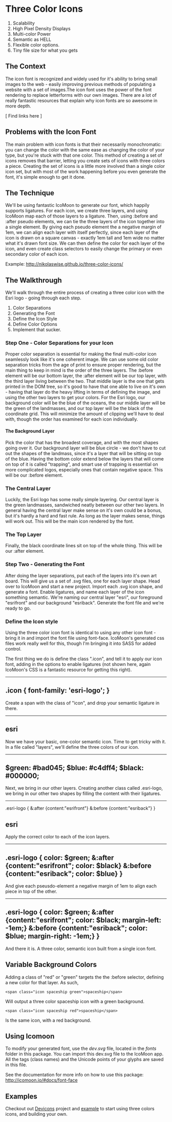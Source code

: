 # Three Color Icons

01. Scalability
02. High Pixel Density Displays
03. Multi-color Power
04. Semantic as HELL
05. Flexible color options.
06. Tiny file size for what you gets

## The Context
The icon font is recognized and widely used for it's ability to bring small images to the web - easily improving previous methods of populating a website with a set of images.The icon font uses the power of the font rendering to replace letterforms with our own images. There are a lot of really fantastic resources that explain why icon fonts are so awesome in more depth. 

[ Find links here ]

## Problems with the Icon Font
The main problem with icon fonts is that their necessarily monochromatic: you can change the color with the same ease as changing the color of your type, but you're stuck with that one color. This method of creating a set of icons removes that barrier, letting you create sets of icons with three colors a piece. Creating the set of icons is a little more involved than a single color icon set, but with most of the work happening before you even generate the font, it's simple enough to get it done.

## The Technique 
We'll be using fantastic IcoMoon to generate our font, which happily supports ligatures. For each icon, we create three layers, and using IcoMoon map each of those layers to a ligature. Then, using :before and :after pseudo elements, we can  tie the three layers of the icon together into a single element.  By giving each pseudo element the a negative margin of 1em, we can align each layer with itself perfectly, since each layer of the icon is drawn on a square canvas - exactly 1em tall and 1em wide no matter what it's drawn font size. We can then define the color for each layer of the icon, and even create class selectors to easily change the primary or even secondary color of each icon. 

Example: http://nikolaswise.github.io/three-color-icons/

## The Walkthrough
We'll walk through the entire process of creating a three color icon with the Esri logo - going through each step. 
01. Color Separations
02. Generating the Font
03. Define the Icon Style
04. Define Color Options
05. Implement that sucker.

### Step One - Color Separations for your Icon
Proper color separation is essential for making the final multi-color icon seamlessly look like it's one coherent image. We can use some old color separation tricks from the age of print to ensure proper rendering, but the main thing to keep in mind is the order of the three layers. The :before element will be our bottom layer, the :after element will be our top layer, with the third layer living between the two. That middle layer is the one that gets printed in the DOM tree, so it's good to have that one able to live on it's own - having that layer do the heavy lifting in terms of defining the image, and using the other two layers to get your colors. For the Esri logo, our background color will be the blue of the oceans, the our middle layer will be the green of the landmasses, and our top layer will be the black of the coordinate grid. This will minimize the amount of clipping we'll have to deal with, though the order has examined for each icon individually. 

#### The Background Layer
Pick the color that has the broadest coverage, and with the most shapes going over it. Our background layer will be blue circle -   we don't have to cut out the shapes of the landmass, since it's a layer that will be sitting on top of the blue. Having the bottom color extend below the layers that will come on top of it is called "trapping", and smart use of trapping is essential on more complicated logos, especially ones that contain negative space. This will be our :before element.

### The Central Layer
Luckily, the Esri logo has some really simple layering. Our central layer is the green landmasses, sandwiched neatly between our other two layers. In general having the central layer make sense on it's own could be a bonus, but it's hardly a hard and fast rule. As long as the layer makes sense, things will work out. This will be the main icon rendered by the font.

### The Top Layer
Finally, the black coordinate lines sit on top of the whole thing. This will be our :after element.

### Step Two - Generating the Font
After doing the layer separations, put each of the layers into it's own art board. This will give us a set of .svg files, one for each layer shape. Head over to IcoMoon and start a new project. Import each .svg icon shape, and generate a font. Enable ligatures, and name each layer of the icon something semantic. We're naming our central layer "esri", our foreground "esrifront" and our background "esriback". Generate the font file and we're ready to go. 

### Define the Icon style 
Using the three color icon font is identical to using any other icon font - bring it in and import the font file using font-face. IcoMoon's generated css files work really well for this, though I'm bringing it into SASS for added control. 

The first thing we do is define the class ".icon", and tell it to apply our icon font, adding in the options to enable ligatures (not shown here, again IcoMoon's CSS is a fantastic resource for getting this right).

---
.icon {
  font-family: 'esri-logo';
}
---

Create a span with the class of "icon", and drop your semantic ligature in there.

---
<span class="icon">esri</span>	
---

Now we have your basic, one-color semantic icon. Time to get tricky with it. In a file called "layers", we'll define the three colors of our icon.

---
$green: #bad045;
$blue: #c4dff4;
$black: #000000;
---

Next, we bring in our other layers. Creating another class called .esri-logo, we bring in our other two shapes by filling the content with their ligatures.

---
.esri-logo {
	&:after {content:"esrifront"}
	&:before {content:"esriback"}
}

<span class="icon esri-logo">esri</span>	
---

Apply the correct color to each of the icon layers.

---
.esri-logo {
	color: $green;
	&:after {content:"esrifront"; color: $black}
	&:before {content:"esriback"; color: $blue}
}
---

And give each pseusdo-element a negative margin of 1em to align each piece in top of the other. 

---
.esri-logo {
	color: $green;
	&:after {content:"esrifront"; color: $black; margin-left: -1em;}
	&:before {content:"esriback"; color: $blue; margin-right: -1em;}
}
---

And there it is. A three color, semantic icon built from a single icon font. 


## Variable Background Colors

Adding a class of "red" or "green" targets the the :before selector, defining a new color for that layer. As such, 
```
<span class="icon spaceship green">spaceship</span>
```
Will output a three color spaceship icon with a green background. 
```
<span class="icon spaceship red">spaceship</span>
```
Is the same icon, with a red background.

## Using Icomoon

To modify your generated font, use the *dev.svg* file, located in the *fonts* folder in this package. You can import this dev.svg file to the IcoMoon app. All the tags (class names) and the Unicode points of your glyphs are saved in this file.

See the documentation for more info on how to use this package: http://icomoon.io/#docs/font-face

## Examples
Checkout out [Devicons](https://github.com/nikolaswise/devicons) project and [example](http://nikolaswise.github.io/devicons/) to start using three colors icons, and building your own.
